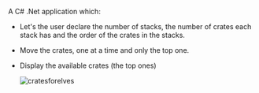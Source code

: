 A C# .Net application which:

- Let's the user declare the number of stacks, the number of crates each stack has and the order of the crates in the stacks.

- Move the crates, one at a time and only the top one.

- Display the available crates (the top ones)

  ![cratesforelves](https://github.com/09Florin/ArrangeCrates/assets/92792343/2a9e6972-55ef-428d-a393-7602db1ef8cb)
